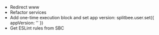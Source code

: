 - Redirect www
- Refactor services
- Add one-time execution block and set app version: splitbee.user.set({ appVersion: '' })
- Get ESLint rules from SBC
